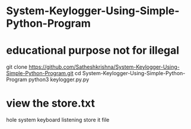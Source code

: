 # System-Keylogger-Using-Simple-Python-Program
# educational purpose  not for illegal


git clone https://github.com/Satheshkrishna/System-Keylogger-Using-Simple-Python-Program.git
cd System-Keylogger-Using-Simple-Python-Program
python3 keylogger.py.py

# view the store.txt
hole system keyboard listening store it file
